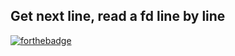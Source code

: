 Get next line, read a fd line by line
---
[![forthebadge](https://forthebadge.com/images/badges/made-with-c.svg)](https://forthebadge.com)
